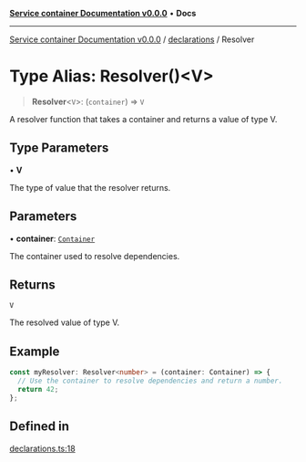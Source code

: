 [**Service container Documentation v0.0.0**](../../README.md) • **Docs**

***

[Service container Documentation v0.0.0](../../modules.md) / [declarations](../README.md) / Resolver

# Type Alias: Resolver()\<V\>

> **Resolver**\<`V`\>: (`container`) => `V`

A resolver function that takes a container and returns a value of type V.

## Type Parameters

• **V**

The type of value that the resolver returns.

## Parameters

• **container**: [`Container`](../../Container/classes/Container.md)

The container used to resolve dependencies.

## Returns

`V`

The resolved value of type V.

## Example

```typescript
const myResolver: Resolver<number> = (container: Container) => {
  // Use the container to resolve dependencies and return a number.
  return 42;
};
```

## Defined in

[declarations.ts:18](https://github.com/stonemjs/service-container/blob/facb7eba71781c35c6df9764b1f17d5385f9ab10/src/declarations.ts#L18)
